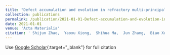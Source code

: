 ```yaml
---
title: "Defect accumulation and evolution in refractory multi-principal element alloys"
collection: publications
permalink: /publication/2021-01-01-Defect-accumulation-and-evolution-in-refractory-multi-principal-element-alloys
date: 2021-01-01
venue: 'Acta Materialia'
citation: ' Shijun Zhao,  Yaoxu Xiong,  Shihua Ma,  Jun Zhang,  Biao Xu,  Ji-Jung Kai, &quot;Defect accumulation and evolution in refractory multi-principal element alloys.&quot; Acta Materialia, 2021.'
---
```

Use [Google Scholar](https://scholar.google.com/scholar?q=Defect+accumulation+and+evolution+in+refractory+multi+principal+element+alloys){:target="_blank"} for full citation